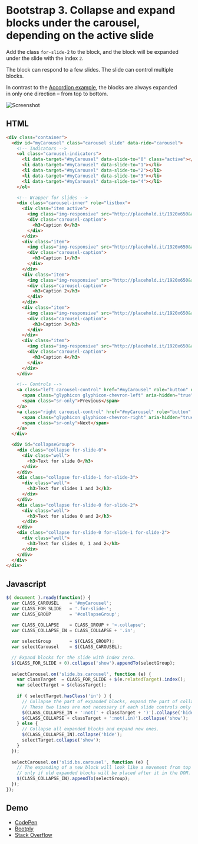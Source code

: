 # Bootstrap 3. Collapse and expand blocks under the&nbsp;carousel, depending on&nbsp;the&nbsp;active&nbsp;slide



Add the class `for-slide-2` to&nbsp;the&nbsp;block, and&nbsp;the&nbsp;block will&nbsp;be&nbsp;expanded under the&nbsp;slide with&nbsp;the&nbsp;index&nbsp;`2`. 

The block can respond to a few slides. The slide can control multiple blocks.

In contrast to the [Accordion example](http://getbootstrap.com/javascript/#collapse-example-accordion), the&nbsp;blocks are always expanded in&nbsp;only&nbsp;one direction&nbsp;&ndash; from&nbsp;top to&nbsp;bottom.

![Screenshot](https://github.com/glebkema/bootstrap-collapsing-by-carousel/blob/master/bootstrap-collapsing-by-carousel.png)

## HTML

```html
<div class="container">
  <div id="myCarousel" class="carousel slide" data-ride="carousel">
    <!-- Indicators -->
    <ol class="carousel-indicators">
      <li data-target="#myCarousel" data-slide-to="0" class="active"></li>
      <li data-target="#myCarousel" data-slide-to="1"></li>
      <li data-target="#myCarousel" data-slide-to="2"></li>
      <li data-target="#myCarousel" data-slide-to="3"></li>
      <li data-target="#myCarousel" data-slide-to="4"></li>
    </ol>

    <!-- Wrapper for slides -->
    <div class="carousel-inner" role="listbox">
      <div class="item active">
        <img class="img-responsive" src="http://placehold.it/1920x650&amp;text=Slide%200" alt="Slide 0">
        <div class="carousel-caption">
          <h3>Caption 0</h3>
        </div>
      </div>
      <div class="item">
        <img class="img-responsive" src="http://placehold.it/1920x650&amp;text=Slide%201" alt="Slide 1">
        <div class="carousel-caption">
          <h3>Caption 1</h3>
        </div>
      </div>
      <div class="item">
        <img class="img-responsive" src="http://placehold.it/1920x650&amp;text=Slide%202" alt="Slide 2">
        <div class="carousel-caption">
          <h3>Caption 2</h3>
        </div>
      </div>
      <div class="item">
        <img class="img-responsive" src="http://placehold.it/1920x650&amp;text=Slide%203" alt="Slide 3">
        <div class="carousel-caption">
          <h3>Caption 3</h3>
        </div>
      </div>
      <div class="item">
        <img class="img-responsive" src="http://placehold.it/1920x650&amp;text=Slide%204" alt="Slide 4">
        <div class="carousel-caption">
          <h3>Caption 4</h3>
        </div>
      </div>
    </div>

    <!-- Controls -->
    <a class="left carousel-control" href="#myCarousel" role="button" data-slide="prev">
      <span class="glyphicon glyphicon-chevron-left" aria-hidden="true"></span>
      <span class="sr-only">Previous</span>
    </a>
    <a class="right carousel-control" href="#myCarousel" role="button" data-slide="next">
      <span class="glyphicon glyphicon-chevron-right" aria-hidden="true"></span>
      <span class="sr-only">Next</span>
    </a>
  </div>

  <div id="collapseGroup">
    <div class="collapse for-slide-0">
      <div class="well">
        <h3>Text for slide 0</h3>
      </div>
    </div>
    <div class="collapse for-slide-1 for-slide-3">
      <div class="well">
        <h3>Text for slides 1 and 3</h3>
      </div>
    </div>
    <div class="collapse for-slide-0 for-slide-2">
      <div class="well">
        <h3>Text for slides 0 and 2</h3>
      </div>
    </div>
    <div class="collapse for-slide-0 for-slide-1 for-slide-2">
      <div class="well">
        <h3>Text for slides 0, 1 and 2</h3>
      </div>
    </div>
  </div>
</div>
```

## Javascript

```javascript
$( document ).ready(function() {
  var CLASS_CAROUSEL    = '#myCarousel';
  var CLASS_FOR_SLIDE   = '.for-slide-';
  var CLASS_GROUP       = '#collapseGroup';
  
  var CLASS_COLLAPSE    = CLASS_GROUP + '>.collapse';
  var CLASS_COLLAPSE_IN = CLASS_COLLAPSE + '.in';

  var selectGroup       = $(CLASS_GROUP); 
  var selectCarousel    = $(CLASS_CAROUSEL);

  // Expand blocks for the slide with index zero.
  $(CLASS_FOR_SLIDE + 0).collapse('show').appendTo(selectGroup);
    
  selectCarousel.on('slide.bs.carousel', function (e) {
    var classTarget  = CLASS_FOR_SLIDE + $(e.relatedTarget).index();
    var selectTarget = $(classTarget);
    
    if ( selectTarget.hasClass('in') ) {
      // Collapse the part of expanded blocks, expand the part of collapsed ones.
      // These two lines are not necessary if each slide controls only one block.
      $(CLASS_COLLAPSE_IN + ':not(' + classTarget + ')').collapse('hide');
      $(CLASS_COLLAPSE + classTarget + ':not(.in)').collapse('show');
    } else {
      // Collapse all expanded blocks and expand new ones.
      $(CLASS_COLLAPSE_IN).collapse('hide');
      selectTarget.collapse('show');
    }
  });
  
  selectCarousel.on('slid.bs.carousel', function (e) {
    // The expanding of a new block will look like a movement from top to bottom,
    // only if old expanded blocks will be placed after it in the DOM.
    $(CLASS_COLLAPSE_IN).appendTo(selectGroup);
  });
});
```

## Demo

* [CodePen](http://codepen.io/glebkema/pen/PNrBbX)
* [Bootply](http://www.bootply.com/0yR7QTvNNw)
* [Stack Overflow](http://stackoverflow.com/questions/37265371)
